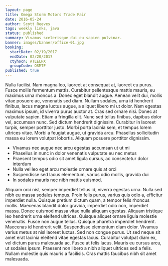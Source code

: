 ```yaml
---
layout: page
title: Omega Storm Motors Trade Fair
date: 2016-05-24
author: Scott Reeves
tags: weekly links, java
status: published
summary: Vivamus scelerisque dui eu sapien pulvinar.
banner: images/banner/office-01.jpg
booking:
  startDate: 02/19/2017
  endDate: 02/20/2017
  ctyhocn: ATLELHX
  groupCode: OSMTF
published: true
---
```

Nulla facilisi. Nam magna leo, laoreet at consequat at, laoreet eu purus. Fusce mollis fermentum mattis. Curabitur pellentesque mattis mauris, eu maximus urna rhoncus a. Donec eget blandit augue. Aenean velit dui, mollis vitae posuere ac, venenatis sed diam. Nullam sodales, urna id hendrerit finibus, lacus magna luctus augue, a aliquet libero mi ut dolor.
Nam egestas maximus ipsum, id viverra purus auctor at. Cras sed ornare nisi. Donec at vulputate sapien. Etiam a fringilla elit. Nunc sed tellus finibus, dapibus dolor vel, accumsan nunc. Sed dictum hendrerit dignissim. Curabitur in laoreet turpis, semper porttitor justo. Morbi porta lacinia sem, et tempus lorem ultrices vitae. Morbi a feugiat augue, ut gravida arcu. Phasellus sollicitudin massa eu lorem volutpat lobortis. Aliquam posuere porttitor dignissim.

* Vivamus nec augue nec arcu egestas accumsan ut ut mi
* Phasellus in nunc in dolor venenatis vulputate eu nec metus
* Praesent tempus odio sit amet ligula cursus, ac consectetur dolor interdum
* Nulla vel leo eget arcu molestie ornare quis at orci
* Suspendisse sed lacus elementum, varius odio mollis, gravida dui
* In sodales mauris nec nibh mattis euismod.

Aliquam orci nisl, semper imperdiet tellus id, viverra egestas urna. Nulla sed nibh eu massa sodales tempus. Proin felis purus, varius quis odio a, efficitur imperdiet nulla. Quisque pretium dictum quam, a tempor felis rhoncus mollis. Maecenas blandit dolor gravida, imperdiet odio non, imperdiet massa. Donec euismod massa vitae nulla aliquam egestas. Aliquam tristique leo hendrerit urna eleifend ultrices. Quisque aliquet ornare ligula molestie venenatis. Fusce non augue tellus. Quisque pharetra imperdiet hendrerit. Maecenas id hendrerit velit. Suspendisse elementum diam dolor. Vivamus varius metus at nisl laoreet luctus.
Sed non congue purus. Ut sed neque sit amet erat lacinia eleifend vitae egestas lacus. Curabitur volutpat diam ex, vel dictum purus malesuada ac. Fusce at felis lacus. Mauris eu cursus arcu, ut sodales ipsum. Praesent non libero a nibh aliquet ultrices sed a felis. Nullam molestie quis mauris a facilisis. Cras mattis faucibus nibh sit amet malesuada.
